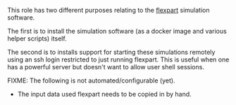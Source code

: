 This role has two different purposes relating to the
[flexpart](https://www.flexpart.eu/) simulation software.

The first is to install the simulation software (as a docker image and various
helper scripts) itself.

The second is to installs support for starting these simulations remotely using
an ssh login restricted to just running flexpart. This is useful when one has a
powerful server but doesn't want to allow user shell sessions.

FIXME: The following is not automated/configurable (yet). 
  * The input data used flexpart needs to be copied in by hand.
